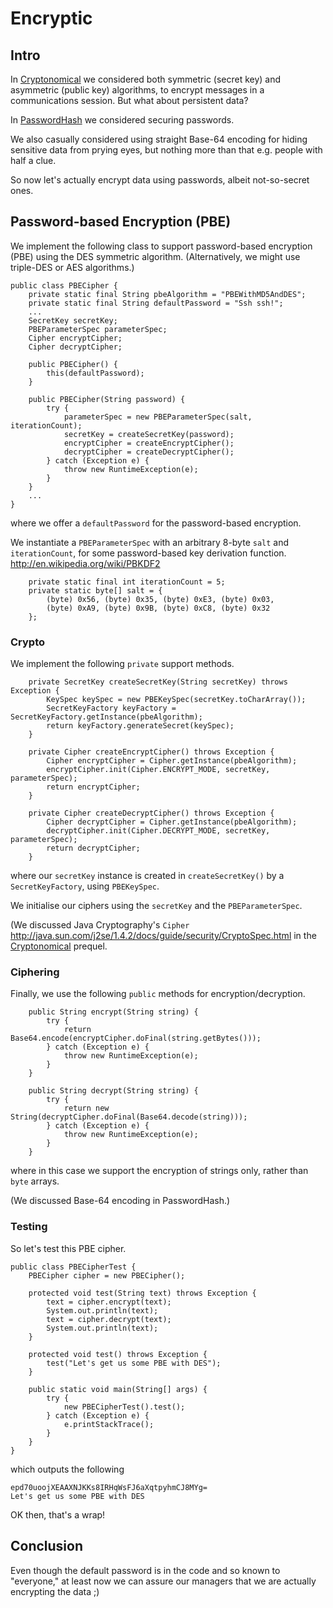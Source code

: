 # Encryptic #

## Intro ##

In [Cryptonomical](Cryptonomical.md) we considered both symmetric (secret key) and asymmetric (public key) algorithms, to encrypt messages in a communications session. But what about persistent data?

In [PasswordHash](PasswordHash.md) we considered securing passwords.

We also casually considered using straight Base-64 encoding for hiding sensitive data from prying eyes, but nothing more than that e.g. people with half a clue.

So now let's actually encrypt data using passwords, albeit not-so-secret ones.

## Password-based Encryption (PBE) ##

We implement the following class to support password-based encryption (PBE) using the DES symmetric algorithm. (Alternatively, we might use triple-DES or AES algorithms.)

```
public class PBECipher {
    private static final String pbeAlgorithm = "PBEWithMD5AndDES";
    private static final String defaultPassword = "Ssh ssh!";
    ...
    SecretKey secretKey;
    PBEParameterSpec parameterSpec;
    Cipher encryptCipher;
    Cipher decryptCipher;

    public PBECipher() {
        this(defaultPassword);
    }
    
    public PBECipher(String password) {
        try {
            parameterSpec = new PBEParameterSpec(salt, iterationCount);
            secretKey = createSecretKey(password);
            encryptCipher = createEncryptCipher();
            decryptCipher = createDecryptCipher();
        } catch (Exception e) {
            throw new RuntimeException(e);
        }
    }
    ...
}
```

where we offer a `defaultPassword` for the password-based encryption.

We instantiate a `PBEParameterSpec` with an arbitrary 8-byte `salt` and `iterationCount`, for some password-based key derivation function. http://en.wikipedia.org/wiki/PBKDF2

```
    private static final int iterationCount = 5;
    private static byte[] salt = {
        (byte) 0x56, (byte) 0x35, (byte) 0xE3, (byte) 0x03,
        (byte) 0xA9, (byte) 0x9B, (byte) 0xC8, (byte) 0x32
    };
```

### Crypto ###

We implement the following `private` support methods.

```
    private SecretKey createSecretKey(String secretKey) throws Exception {
        KeySpec keySpec = new PBEKeySpec(secretKey.toCharArray());
        SecretKeyFactory keyFactory = SecretKeyFactory.getInstance(pbeAlgorithm);
        return keyFactory.generateSecret(keySpec);
    }
    
    private Cipher createEncryptCipher() throws Exception {
        Cipher encryptCipher = Cipher.getInstance(pbeAlgorithm);
        encryptCipher.init(Cipher.ENCRYPT_MODE, secretKey, parameterSpec);
        return encryptCipher;
    }
    
    private Cipher createDecryptCipher() throws Exception {
        Cipher decryptCipher = Cipher.getInstance(pbeAlgorithm);
        decryptCipher.init(Cipher.DECRYPT_MODE, secretKey, parameterSpec);
        return decryptCipher;
    }
```

where our `secretKey` instance is created in `createSecretKey()` by a `SecretKeyFactory`, using `PBEKeySpec`.

We initialise our ciphers using the `secretKey` and the `PBEParameterSpec`.

(We discussed Java Cryptography's `Cipher` http://java.sun.com/j2se/1.4.2/docs/guide/security/CryptoSpec.html in the [Cryptonomical](Cryptonomical.md) prequel.

### Ciphering ###

Finally, we use the following `public` methods for encryption/decryption.

```
    public String encrypt(String string) {
        try {
            return Base64.encode(encryptCipher.doFinal(string.getBytes()));
        } catch (Exception e) {
            throw new RuntimeException(e);
        }
    }
    
    public String decrypt(String string) {
        try {
            return new String(decryptCipher.doFinal(Base64.decode(string)));
        } catch (Exception e) {
            throw new RuntimeException(e);
        }
    }    
```

where in this case we support the encryption of strings only, rather than `byte` arrays.

(We discussed Base-64 encoding in PasswordHash.)

### Testing ###

So let's test this PBE cipher.

```
public class PBECipherTest {
    PBECipher cipher = new PBECipher();

    protected void test(String text) throws Exception {
        text = cipher.encrypt(text);
        System.out.println(text);
        text = cipher.decrypt(text);
        System.out.println(text);
    }
    
    protected void test() throws Exception {
        test("Let's get us some PBE with DES");
    }
    
    public static void main(String[] args) {
        try {
            new PBECipherTest().test();
        } catch (Exception e) {
            e.printStackTrace();
        }
    }
}
```

which outputs the following

```
epd70uoojXEAAXNJKKs8IRHqWsFJ6aXqtpyhmCJ8MYg=
Let's get us some PBE with DES
```

OK then, that's a wrap!

## Conclusion ##

Even though the default password is in the code and so known to "everyone," at least now we can assure our managers that we are actually encrypting the data ;)